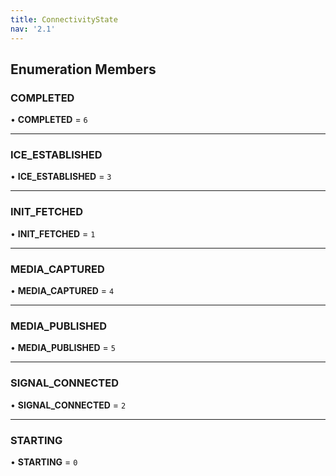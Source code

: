 ```yaml
---
title: ConnectivityState
nav: '2.1'
---
```


## Enumeration Members

### COMPLETED

• **COMPLETED** = `6`

---

### ICE_ESTABLISHED

• **ICE_ESTABLISHED** = `3`

---

### INIT_FETCHED

• **INIT_FETCHED** = `1`

---

### MEDIA_CAPTURED

• **MEDIA_CAPTURED** = `4`

---

### MEDIA_PUBLISHED

• **MEDIA_PUBLISHED** = `5`

---

### SIGNAL_CONNECTED

• **SIGNAL_CONNECTED** = `2`

---

### STARTING

• **STARTING** = `0`
